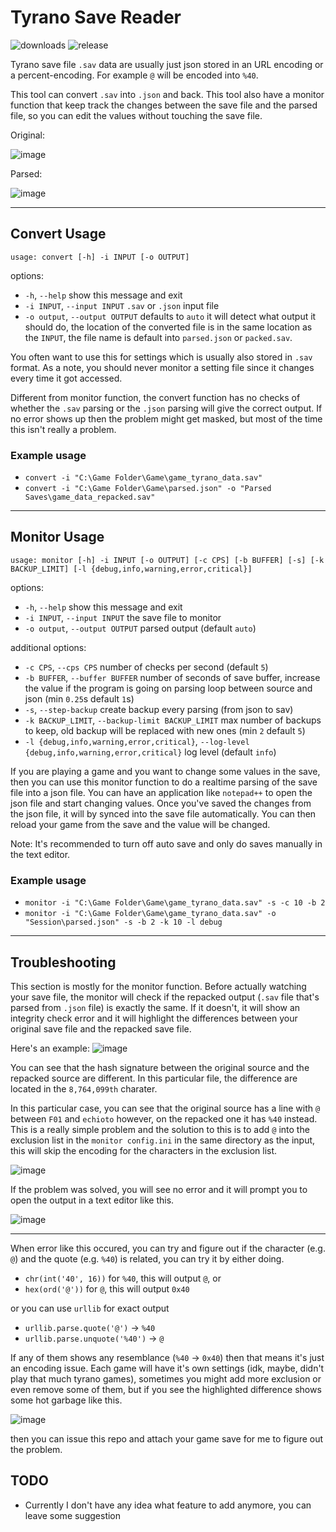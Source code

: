 # Tyrano Save Reader  

![downloads](https://img.shields.io/github/downloads/Galactic647/Tyrano-Save-Reader/total?logo=github&label=Downloads&color=brightgreen)
![release](https://img.shields.io/github/v/release/Galactic647/Tyrano-Save-Reader?label=Release)

Tyrano save file `.sav` data are usually just json stored in an URL encoding or a percent-encoding. For example `@` will be encoded into `%40`.

This tool can convert `.sav` into `.json` and back. This tool also have a monitor function that keep track the changes between the save file and the parsed file, so you can edit the values without touching the save file.

Original:

![image](https://github.com/Galactic647/Tyrano-Save-Reader/assets/44773161/643e8ce1-991d-4cf1-98ba-82cdb4c8183b)

Parsed:

![image](https://github.com/Galactic647/Tyrano-Save-Reader/assets/44773161/f2ecd25e-da66-45d0-923d-0120cf4a9b89)

-------------------

## Convert Usage

```terminal
usage: convert [-h] -i INPUT [-o OUTPUT]
```

options:

* `-h`, `--help`                 show this message and exit
* `-i INPUT`, `--input INPUT`    `.sav` or `.json` input file
* `-o output`, `--output OUTPUT` defaults to `auto` it will detect what output it should do, the location of the converted file is in the same location as the `INPUT`, the file name is default into `parsed.json` or `packed.sav`.

You often want to use this for settings which is usually also stored in `.sav` format. As a note, you should never monitor a setting file since it changes every time it got accessed.

Different from monitor function, the convert function has no checks of whether the `.sav` parsing or the `.json` parsing will give the correct output. If no error shows up then the problem might get masked, but most of the time this isn't really a problem.

### Example usage

* `convert -i "C:\Game Folder\Game\game_tyrano_data.sav"`
* `convert -i "C:\Game Folder\Game\parsed.json" -o "Parsed Saves\game_data_repacked.sav"`

-------------------

## Monitor Usage

```terminal
usage: monitor [-h] -i INPUT [-o OUTPUT] [-c CPS] [-b BUFFER] [-s] [-k BACKUP_LIMIT] [-l {debug,info,warning,error,critical}]
```

options:

* `-h`, `--help`                 show this message and exit
* `-i INPUT`, `--input INPUT`    the save file to monitor
* `-o output`, `--output OUTPUT` parsed output (default `auto`)

additional options:

* `-c CPS`, `--cps CPS`          number of checks per second (default `5`)
* `-b BUFFER`, `--buffer BUFFER` number of seconds of save buffer, increase the value if the program is going on parsing loop between source and json (min `0.25`s default `1`s)
* `-s`, `--step-backup`          create backup every parsing (from json to sav)
* `-k BACKUP_LIMIT`, `--backup-limit BACKUP_LIMIT` max number of backups to keep, old backup will be replaced with new ones (min `2` default `5`)
* `-l {debug,info,warning,error,critical}`, `--log-level {debug,info,warning,error,critical}` log level (default `info`)

If you are playing a game and you want to change some values in the save, then you can use this monitor function to do a realtime parsing of the save file into a json file. You can have an application like `notepad++` to open the json file and start changing values. Once you've saved the changes from the json file, it will by synced into the save file automatically. You can then reload your game from the save and the value will be changed.

Note: It's recommended to turn off auto save and only do saves manually in the text editor.

### Example usage

* `monitor -i "C:\Game Folder\Game\game_tyrano_data.sav" -s -c 10 -b 2`
* `monitor -i "C:\Game Folder\Game\game_tyrano_data.sav" -o "Session\parsed.json" -s -b 2 -k 10 -l debug`

-------------------

## Troubleshooting

This section is mostly for the monitor function. Before actually watching your save file, the monitor will check if the repacked output (`.sav` file that's parsed from `.json` file) is exactly the same. If it doesn't, it will show an integrity check error and it will highlight the differences between your original save file and the repacked save file.

Here's an example:
![image](https://github.com/Galactic647/GI-3DMigoto-Tools/assets/44773161/d79e83fb-f7f1-4b70-b19c-f2dbac8ca520)

You can see that the hash signature between the original source and the repacked source are different. In this particular file, the difference are located in the `8,764,099th` charater.

In this particular case, you can see that the original source has a line with `@` between `F01` and `echioto` however, on the repacked one it has `%40` instead. This is a really simple problem and the solution to this is to add `@` into the exclusion list in the `monitor config.ini` in the same directory as the input, this will skip the encoding for the characters in the exclusion list.

![image](https://github.com/Galactic647/GI-3DMigoto-Tools/assets/44773161/975a3d6b-09bd-42a3-9d48-e7f60dee0d87)

If the problem was solved, you will see no error and it will prompt you to open the output in a text editor like this.

![image](https://github.com/Galactic647/GI-3DMigoto-Tools/assets/44773161/9a097b6c-5c55-4453-a582-d2989fc8fea8)

-------------------

When error like this occured, you can try and figure out if the character (e.g. `@`) and the quote (e.g. `%40`) is related, you can try it by either doing.

* `chr(int('40', 16))` for `%40`, this will output `@`, or
* `hex(ord('@'))` for `@`, this will output `0x40`

or you can use `urllib` for exact output

* `urllib.parse.quote('@')` -> `%40`
* `urllib.parse.unquote('%40')` -> `@`

If any of them shows any resemblance (`%40` -> `0x40`) then that means it's just an encoding issue. Each game will have it's own settings (idk, maybe, didn't play that much tyrano games), sometimes you might add more exclusion or even remove some of them, but if you see the highlighted difference shows some hot garbage like this.

![image](https://github.com/Galactic647/GI-3DMigoto-Tools/assets/44773161/c6e51cd6-bf03-4bbc-9594-d19dd3d4d206)

then you can issue this repo and attach your game save for me to figure out the problem.

## TODO

* Currently I don't have any idea what feature to add anymore, you can leave some suggestion
